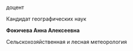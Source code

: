 доцент

Кандидат географических наук

**Фокичева Анна Алексеевна**

Сельскохозяйственная и лесная метеорология